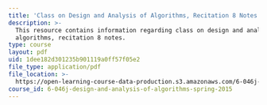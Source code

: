 ```yaml
---
title: 'Class on Design and Analysis of Algorithms, Recitation 8 Notes'
description: >-
  This resource contains information regarding class on design and analysis of
  algorithms, recitation 8 notes.
type: course
layout: pdf
uid: 1dee182d301235b901119a0ff57f05e2
file_type: application/pdf
file_location: >-
  https://open-learning-course-data-production.s3.amazonaws.com/6-046j-design-and-analysis-of-algorithms-spring-2015/1dee182d301235b901119a0ff57f05e2_MIT6_046JS15_Recitation8.pdf
course_id: 6-046j-design-and-analysis-of-algorithms-spring-2015
---
```

